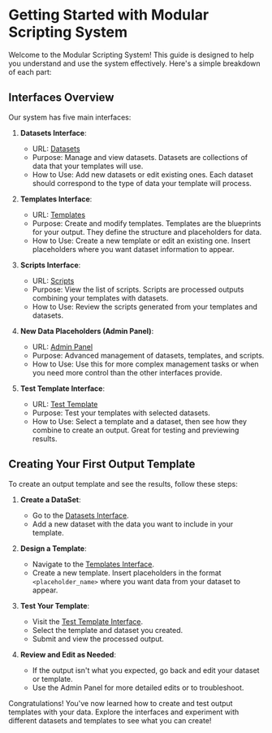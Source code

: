 # Getting Started with Modular Scripting System

Welcome to the Modular Scripting System! This guide is designed to help you understand and use the system effectively. Here's a simple breakdown of each part:

## Interfaces Overview

Our system has five main interfaces:

1. **Datasets Interface**:
   - URL: [Datasets](http://34.244.159.150:8000/api/datasets/)
   - Purpose: Manage and view datasets. Datasets are collections of data that your templates will use.
   - How to Use: Add new datasets or edit existing ones. Each dataset should correspond to the type of data your template will process.

2. **Templates Interface**:
   - URL: [Templates](http://34.244.159.150:8000/api/templates/)
   - Purpose: Create and modify templates. Templates are the blueprints for your output. They define the structure and placeholders for data.
   - How to Use: Create a new template or edit an existing one. Insert placeholders where you want dataset information to appear.

3. **Scripts Interface**:
   - URL: [Scripts](http://34.244.159.150:8000/api/scripts/)
   - Purpose: View the list of scripts. Scripts are processed outputs combining your templates with datasets.
   - How to Use: Review the scripts generated from your templates and datasets.

4. **New Data Placeholders (Admin Panel)**:
   - URL: [Admin Panel](http://34.244.159.150:8000/admin/)
   - Purpose: Advanced management of datasets, templates, and scripts.
   - How to Use: Use this for more complex management tasks or when you need more control than the other interfaces provide.

5. **Test Template Interface**:
   - URL: [Test Template](http://34.244.159.150:8000/modular-scripts/test/)
   - Purpose: Test your templates with selected datasets.
   - How to Use: Select a template and a dataset, then see how they combine to create an output. Great for testing and previewing results.

## Creating Your First Output Template

To create an output template and see the results, follow these steps:

1. **Create a DataSet**:
   - Go to the [Datasets Interface](http://34.244.159.150:8000/api/datasets/).
   - Add a new dataset with the data you want to include in your template.

2. **Design a Template**:
   - Navigate to the [Templates Interface](http://34.244.159.150:8000/api/templates/).
   - Create a new template. Insert placeholders in the format `<placeholder_name>` where you want data from your dataset to appear.

3. **Test Your Template**:
   - Visit the [Test Template Interface](http://34.244.159.150:8000/modular-scripts/test/).
   - Select the template and dataset you created.
   - Submit and view the processed output.

4. **Review and Edit as Needed**:
   - If the output isn't what you expected, go back and edit your dataset or template.
   - Use the Admin Panel for more detailed edits or to troubleshoot.

Congratulations! You've now learned how to create and test output templates with your data. Explore the interfaces and experiment with different datasets and templates to see what you can create!
